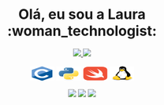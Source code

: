 <div>
  
  <h1 align="center">
    Olá, eu sou a Laura :woman_technologist:
  </h1>
  
  <p align="center"
 
  </p>
  
  <p align="center">
   
  </p>
  
</div>

<div align="center">
  <a href="https://github.com/laurafcamargos">
    <img height="190em" src="https://github-readme-stats.vercel.app/api?username=laurafcamargos&count_private=true&include_all_commits=true&show_icons=true&theme=dracula&hide_border=false&show_owner=true"/>
    <img height="190em" src="https://github-readme-stats.vercel.app/api/top-langs/?username=laurafcamargos&theme=dracula&hide_border=false&&layout=compact"/>
  </a>
</div>

<div align="center" valign="top"><br>
  <img align="center" alt="React" height="30" width="50" src="https://raw.githubusercontent.com/devicons/devicon/master/icons/c/c-original.svg">
  <img align="center" alt="React" height="30" width="50" src="https://raw.githubusercontent.com/devicons/devicon/master/icons/python/python-original.svg">
  <img align="center" alt="React" height="30" width="50" src="https://raw.githubusercontent.com/devicons/devicon/master/icons/swift/swift-original.svg">
  <img align="center" alt="linux" height="30" width="50" src="https://raw.githubusercontent.com/devicons/devicon/master/icons/linux/linux-original.svg">
</div><br>

<div align="center">
  <a href="https://www.instagram.com/laurafcamargos/" target="_blank"><img src="https://img.shields.io/badge/-Instagram-%23E4405F?style=for-the-badge&logo=instagram&logoColor=white" target="_blank"></a>
  <a href="https://www.linkedin.com/in/laura-fernandes-camargos-a26b89246/" target="_blank"><img src="https://img.shields.io/badge/-LinkedIn-%230077B5?style=for-the-badge&logo=linkedin&logoColor=white" target="_blank"></a> 
  <a href="mailto:laura.camargos@usp.br"><img src="https://img.shields.io/badge/-Gmail-%23333?style=for-the-badge&logo=gmail&logoColor=white" target="_blank"></a>
</div>

<div align="center">

  
  
</div>

<div align="center">

